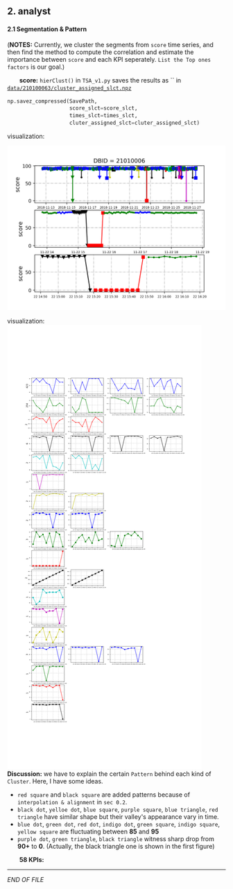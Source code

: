 

## 2. analyst


#### 2.1 Segmentation & Pattern

(**NOTES:** Currently, we cluster the segments from `score` time series, and then find the method to compute the correlation and estimate the importance between `score` and each KPI seperately. `List the Top ones factors` is our goal.)

&emsp;&emsp;**score:** `hierClust()` in `TSA_v1.py` saves the results as `` in
<u>`data/210100063/cluster_assigned_slct.npz`</u>
```python
np.savez_compressed(SavePath,
                    score_slct=score_slct,
                    times_slct=times_slct,
                    cluter_assigned_slct=cluter_assigned_slct)
```
visualization:

![avatar](../data/TSA_score_slct_cluster.png)

visualization:
![avatar](../data/TSA_score_slct_cluster_specific.png)
&emsp;&emsp;**Discussion:** we have to explain the certain `Pattern` behind each kind of `Cluster`. Here, I have some ideas.
  - `red square` and `black square` are added patterns because of `interpolation & alignment` in `sec 0.2`.
  - `black dot`, `yelloe dot`, `blue square`, `purple square`, `blue triangle`, `red triangle` have similar shape but their valley's appearance vary in time.
  - `blue dot`, `green dot`, `red dot`, `indigo dot`, `green square`, `indigo square`, `yellow square` are fluctuating between **85** and **95**
  - `purple dot`, `green triangle`, `black triangle` witness sharp drop from **90+** to **0**. (Actually, the black triangle one is shown in the first figure)

&emsp;&emsp;**58 KPIs:**













---
_END OF FILE_
